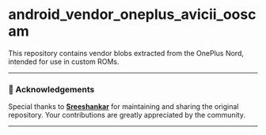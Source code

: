 # android_vendor_oneplus_avicii_ooscam
This repository contains vendor blobs extracted from the OnePlus Nord, intended for use in custom ROMs.

---

### 🙏 Acknowledgements

Special thanks to [**Sreeshankar**](https://github.com/sreeshankark) for maintaining and sharing the original repository. Your contributions are greatly appreciated by the community.

---
